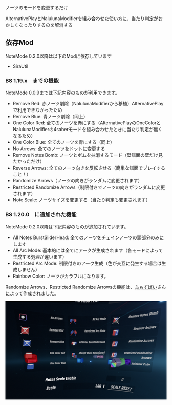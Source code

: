 ノーツのモードを変更するだけ

AlternativePlayとNalulunaModifierを組み合わせた使い方に、当たり判定がおかしくなったりするのを解消する

## 依存Mod

NoteMode 0.2.0以降は以下のModに依存しています

- SiraUtil

### BS 1.19.x　までの機能

NoteMode 0.0.9までは下記内容のものが利用できます。

- Remove Red: 赤ノーツ削除（NalulunaModifierから移植）AlternativePlayで利用できなかったため
- Remove Blue: 青ノーツ削除（同上）
- One Color Red: 全てのノーツを赤にする（AlternativePlayのOneColorとNalulunaModifierの4saberモードを組み合わせたときに当たり判定が無くなるため）
- One Color Blue: 全てのノーツを青にする（同上）
- No Arrows: 全てのノーツをドットに変更する
- Remove Notes Bomb: ノーツとボムを抹消するモード（壁譜面の壁だけ見たかっただけ）
- Reverse Arrows: 全てのノーツ向きを反転させる（簡単な譜面でプレイすること！）
- Randomize Arrows（ノーツの向きがランダムに変更されます）
- Restricted Randomize Arrows（制限付きでノーツの向きがランダムに変更されます）
- Note Scale: ノーツサイズを変更する（当たり判定も変更されます）

### BS 1.20.0　に追加された機能

NoteMode 0.2.0以降は下記内容のものが追加されています。

- All Notes BurstSliderHead: 全てのノーツをチェインノーツの頭部分のみにします
- All Arc Mode: 基本的には全てにアークが生成されます（各モードによって生成する処理が違います）
- Restricted Arc Mode: 制限付きのアーク生成（色が交互に発生する場合は生成しません）
- Rainbow Color: ノーツがカラフルになります。

Randomize Arrows、Restricted Randomize Arrowsの機能は、[ふぁずぱい](https://twitter.com/FaZ_Pi)さんによって作成されました。

![NoteMode](https://raw.githubusercontent.com/nullpon16tera/nullpon16tera.github.io/master/NoteMode/note_mode.png "NoteMode Modifier")
